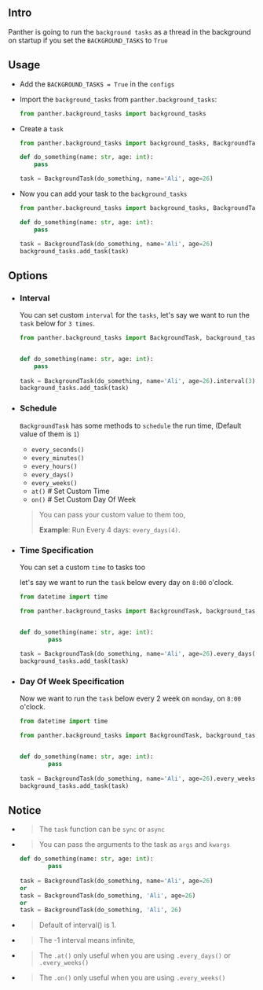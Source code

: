 ## Intro
Panther is going to run the `background tasks` as a thread in the background on startup if you set the `BACKGROUND_TASKS` to `True`

## Usage
- Add the `BACKGROUND_TASKS = True` in the `configs`  

- Import the `background_tasks` from `panther.background_tasks`:
    ```python
    from panther.background_tasks import background_tasks
    ```

- Create a `task`
    ```python
    from panther.background_tasks import background_tasks, BackgroundTask
    
    def do_something(name: str, age: int):
        pass
  
    task = BackgroundTask(do_something, name='Ali', age=26)
    ```
  
- Now you can add your task to the `background_tasks`
    ```python
    from panther.background_tasks import background_tasks, BackgroundTask
    
    def do_something(name: str, age: int):
        pass
  
    task = BackgroundTask(do_something, name='Ali', age=26)
    background_tasks.add_task(task)
    ```


## Options
- ### Interval
    You can set custom `interval` for the `tasks`, let's say we want to run the `task` below for `3 times`.
    
    ```python
    from panther.background_tasks import BackgroundTask, background_tasks
    
    
    def do_something(name: str, age: int):
        pass
        
    task = BackgroundTask(do_something, name='Ali', age=26).interval(3)
    background_tasks.add_task(task)
    ```
  
- ### Schedule
  `BackgroundTask` has some methods to `schedule` the run time, (Default value of them is `1`)
  - `every_seconds()`
  - `every_minutes()` 
  - `every_hours()` 
  - `every_days()`
  - `every_weeks()`
  - `at()`  # Set Custom Time
  - `on()`  # Set Custom Day Of Week
  > You can pass your custom value to them too, 
  > 
  > **Example**: Run Every 4 days: `every_days(4)`.
 

- ### Time Specification
  You can set a custom `time` to tasks too
  
  let's say we want to run the `task` below every day on `8:00` o'clock. 

  ```python
  from datetime import time
  
  from panther.background_tasks import BackgroundTask, background_tasks
  
  
  def do_something(name: str, age: int):
          pass
      
  task = BackgroundTask(do_something, name='Ali', age=26).every_days().at(time(hour=8))
  background_tasks.add_task(task)
  ```

- ### Day Of Week Specification
  Now we want to run the `task` below every 2 week on `monday`, on `8:00` o'clock. 

  ```python
  from datetime import time
  
  from panther.background_tasks import BackgroundTask, background_tasks
  
  
  def do_something(name: str, age: int):
          pass
      
  task = BackgroundTask(do_something, name='Ali', age=26).every_weeks(2).on('monday').at(time(hour=8))
  background_tasks.add_task(task)
  ```

## Notice
- > The `task` function can be `sync` or `async`

- > You can pass the arguments to the task as `args` and `kwargs` 
  
    ```python
    def do_something(name: str, age: int):
            pass
        
    task = BackgroundTask(do_something, name='Ali', age=26)
    or 
    task = BackgroundTask(do_something, 'Ali', age=26)
    or 
    task = BackgroundTask(do_something, 'Ali', 26)
    ```

- > Default of interval() is 1.

- > The -1 interval means infinite, 

- > The `.at()` only useful when you are using `.every_days()` or `.every_weeks()`

- > The `.on()` only useful when you are using `.every_weeks()`
